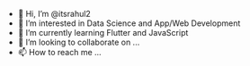 - 👋 Hi, I’m @itsrahul2
- 👀 I’m interested in Data Science and App/Web Development
- 🌱 I’m currently learning Flutter and JavaScript
- 💞️ I’m looking to collaborate on ...
- 📫 How to reach me ...

<!---
itsrahul2/itsrahul2 is a ✨ special ✨ repository because its `README.md` (this file) appears on your GitHub profile.
You can click the Preview link to take a look at your changes.
--->
